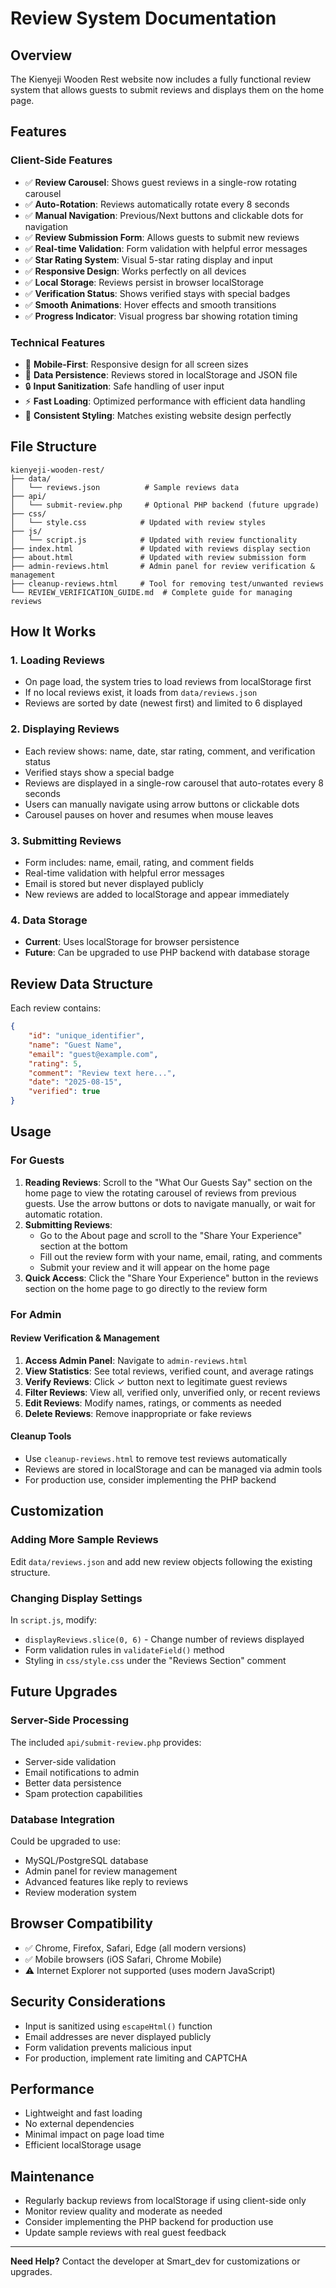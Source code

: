 # Review System Documentation

## Overview
The Kienyeji Wooden Rest website now includes a fully functional review system that allows guests to submit reviews and displays them on the home page.

## Features

### Client-Side Features
- ✅ **Review Carousel**: Shows guest reviews in a single-row rotating carousel
- ✅ **Auto-Rotation**: Reviews automatically rotate every 8 seconds
- ✅ **Manual Navigation**: Previous/Next buttons and clickable dots for navigation
- ✅ **Review Submission Form**: Allows guests to submit new reviews
- ✅ **Real-time Validation**: Form validation with helpful error messages
- ✅ **Star Rating System**: Visual 5-star rating display and input
- ✅ **Responsive Design**: Works perfectly on all devices
- ✅ **Local Storage**: Reviews persist in browser localStorage
- ✅ **Verification Status**: Shows verified stays with special badges
- ✅ **Smooth Animations**: Hover effects and smooth transitions
- ✅ **Progress Indicator**: Visual progress bar showing rotation timing

### Technical Features
- 📱 **Mobile-First**: Responsive design for all screen sizes
- 💾 **Data Persistence**: Reviews stored in localStorage and JSON file
- 🔒 **Input Sanitization**: Safe handling of user input
- ⚡ **Fast Loading**: Optimized performance with efficient data handling
- 🎨 **Consistent Styling**: Matches existing website design perfectly

## File Structure

```
kienyeji-wooden-rest/
├── data/
│   └── reviews.json          # Sample reviews data
├── api/
│   └── submit-review.php     # Optional PHP backend (future upgrade)
├── css/
│   └── style.css            # Updated with review styles
├── js/
│   └── script.js            # Updated with review functionality
├── index.html               # Updated with reviews display section
├── about.html               # Updated with review submission form
├── admin-reviews.html       # Admin panel for review verification & management
├── cleanup-reviews.html     # Tool for removing test/unwanted reviews
└── REVIEW_VERIFICATION_GUIDE.md  # Complete guide for managing reviews
```

## How It Works

### 1. Loading Reviews
- On page load, the system tries to load reviews from localStorage first
- If no local reviews exist, it loads from `data/reviews.json`
- Reviews are sorted by date (newest first) and limited to 6 displayed

### 2. Displaying Reviews
- Each review shows: name, date, star rating, comment, and verification status
- Verified stays show a special badge
- Reviews are displayed in a single-row carousel that auto-rotates every 8 seconds
- Users can manually navigate using arrow buttons or clickable dots
- Carousel pauses on hover and resumes when mouse leaves

### 3. Submitting Reviews
- Form includes: name, email, rating, and comment fields
- Real-time validation with helpful error messages
- Email is stored but never displayed publicly
- New reviews are added to localStorage and appear immediately

### 4. Data Storage
- **Current**: Uses localStorage for browser persistence
- **Future**: Can be upgraded to use PHP backend with database storage

## Review Data Structure

Each review contains:
```json
{
    "id": "unique_identifier",
    "name": "Guest Name",
    "email": "guest@example.com",
    "rating": 5,
    "comment": "Review text here...",
    "date": "2025-08-15",
    "verified": true
}
```

## Usage

### For Guests
1. **Reading Reviews**: Scroll to the "What Our Guests Say" section on the home page to view the rotating carousel of reviews from previous guests. Use the arrow buttons or dots to navigate manually, or wait for automatic rotation.
2. **Submitting Reviews**: 
   - Go to the About page and scroll to the "Share Your Experience" section at the bottom
   - Fill out the review form with your name, email, rating, and comments
   - Submit your review and it will appear on the home page
3. **Quick Access**: Click the "Share Your Experience" button in the reviews section on the home page to go directly to the review form

### For Admin
#### **Review Verification & Management**
1. **Access Admin Panel**: Navigate to `admin-reviews.html`
2. **View Statistics**: See total reviews, verified count, and average ratings
3. **Verify Reviews**: Click ✓ button next to legitimate guest reviews
4. **Filter Reviews**: View all, verified only, unverified only, or recent reviews
5. **Edit Reviews**: Modify names, ratings, or comments as needed
6. **Delete Reviews**: Remove inappropriate or fake reviews

#### **Cleanup Tools**
- Use `cleanup-reviews.html` to remove test reviews automatically
- Reviews are stored in localStorage and can be managed via admin tools
- For production use, consider implementing the PHP backend

## Customization

### Adding More Sample Reviews
Edit `data/reviews.json` and add new review objects following the existing structure.

### Changing Display Settings
In `script.js`, modify:
- `displayReviews.slice(0, 6)` - Change number of reviews displayed
- Form validation rules in `validateField()` method
- Styling in `css/style.css` under the "Reviews Section" comment

## Future Upgrades

### Server-Side Processing
The included `api/submit-review.php` provides:
- Server-side validation
- Email notifications to admin
- Better data persistence
- Spam protection capabilities

### Database Integration
Could be upgraded to use:
- MySQL/PostgreSQL database
- Admin panel for review management
- Advanced features like reply to reviews
- Review moderation system

## Browser Compatibility
- ✅ Chrome, Firefox, Safari, Edge (all modern versions)
- ✅ Mobile browsers (iOS Safari, Chrome Mobile)
- ⚠️ Internet Explorer not supported (uses modern JavaScript)

## Security Considerations
- Input is sanitized using `escapeHtml()` function
- Email addresses are never displayed publicly
- Form validation prevents malicious input
- For production, implement rate limiting and CAPTCHA

## Performance
- Lightweight and fast loading
- No external dependencies
- Minimal impact on page load time
- Efficient localStorage usage

## Maintenance
- Regularly backup reviews from localStorage if using client-side only
- Monitor review quality and moderate as needed
- Consider implementing the PHP backend for production use
- Update sample reviews with real guest feedback

---

**Need Help?** Contact the developer at Smart_dev for customizations or upgrades.
